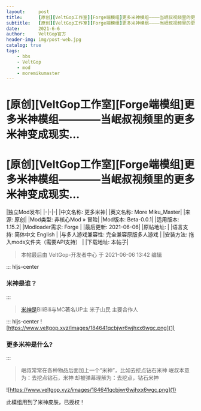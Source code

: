 ```yaml
---
layout:     post
title:      [原创][VeltGop工作室][Forge端模组]更多米神模组————当岷叔视频里的更多米神变成现实...
subtitle:   [原创][VeltGop工作室][Forge端模组]更多米神模组————当岷叔视频里的更多米神变成现实...
date:       2021-6-6
author:     VeltGop官方
header-img: img/post-web.jpg
catalog: true
tags:
    - bbs
    - VeltGop
    - mod
    - moremikumaster
---
```

# [原创][VeltGop工作室][Forge端模组]更多米神模组————当岷叔视频里的更多米神变成现实...
# [原创][VeltGop工作室][Forge端模组]更多米神模组————当岷叔视频里的更多米神变成现实...

|独立Mod发布|
|-|-|-|
|中文名称:	更多米神|
|英文名称:	More Miku_Master|
|来源:	原创|
|Mod类型:	非核心Mod » 冒险|
|Mod版本:	Beta-0.0.1|
|适用版本:	1.15.2|
|Modloader需求:	Forge |
|最后更新:	2021-06-06|
|原帖地址:	|
|语言支持:	简体中文 English |
|与多人游戏兼容性:	完全兼容原版多人游戏 |
|安装方法:	拖入mods文件夹（需要API支持） |
|下载地址:	本帖子|

> 本帖最后由 VeltGop-开发者中心 于 2021-06-06 13:42 编辑

::: hljs-center

### 米神是谁？

:::
> [米神是](https://space.bilibili.com/1993302)BiliBili与MC著名UP主 米子山民 主要合作人

::: hljs-center
![https://www.veltgop.xyz/images/184641qcbjwr6wjhxx6wgc.png](1)
### 更多米神是什么?

:::
> 岷叔常常在各种物品后面加上一个“米神”，比如去挖点钻石米神
岷叔本意为：去挖点钻石，米神
却被弹幕理解为：去挖点，钻石米神

![https://www.veltgop.xyz/images/184641qcbjwr6wjhxx6wgc.png](1)

此模组用到了米神皮肤，已授权！
